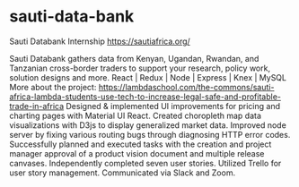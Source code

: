 # sauti-data-bank
 Sauti Databank Internship
https://sautiafrica.org/

Sauti Databank gathers data from Kenyan, Ugandan, Rwandan, and Tanzanian cross-border traders to support your research, policy work, solution designs and more.
React | Redux | Node | Express | Knex | MySQL
More about the project: https://lambdaschool.com/the-commons/sauti-africa-lambda-students-use-tech-to-increase-legal-safe-and-profitable-trade-in-africa
Designed & implemented UI improvements for pricing and charting pages with Material UI React.
Created choropleth map data visualizations with D3js to display generalized market data.
Improved node server by fixing various routing bugs through diagnosing HTTP error codes.
Successfully planned and executed tasks with the creation and project manager approval of a product vision document and multiple release canvases.
Independently completed seven user stories.
Utilized Trello for user story management.
Communicated via Slack and Zoom.
